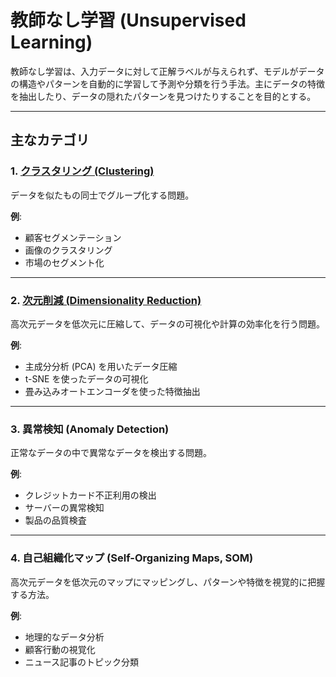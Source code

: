# 教師なし学習 (Unsupervised Learning)

教師なし学習は、入力データに対して正解ラベルが与えられず、モデルがデータの構造やパターンを自動的に学習して予測や分類を行う手法。主にデータの特徴を抽出したり、データの隠れたパターンを見つけたりすることを目的とする。

---

## 主なカテゴリ

### 1. [クラスタリング (Clustering)](https://github.com/kodaimura/AIHub/blob/main/docs/Unsupervised/Clustering/README.md)  
データを似たもの同士でグループ化する問題。

**例**:  
- 顧客セグメンテーション  
- 画像のクラスタリング  
- 市場のセグメント化  

---

### 2. [次元削減 (Dimensionality Reduction)](https://github.com/kodaimura/AIHub/blob/main/docs/Unsupervised/DimensionalityReduction/README.md)  
高次元データを低次元に圧縮して、データの可視化や計算の効率化を行う問題。

**例**:  
- 主成分分析 (PCA) を用いたデータ圧縮  
- t-SNE を使ったデータの可視化  
- 畳み込みオートエンコーダを使った特徴抽出  

---

### 3. 異常検知 (Anomaly Detection)  
正常なデータの中で異常なデータを検出する問題。

**例**:  
- クレジットカード不正利用の検出  
- サーバーの異常検知  
- 製品の品質検査  

---

### 4. 自己組織化マップ (Self-Organizing Maps, SOM)  
高次元データを低次元のマップにマッピングし、パターンや特徴を視覚的に把握する方法。

**例**:  
- 地理的なデータ分析  
- 顧客行動の視覚化  
- ニュース記事のトピック分類  